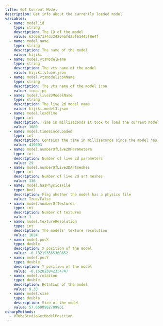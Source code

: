 ```yaml
---
title: Get Current Model
description: Get info about the currently loaded model
variables:
  - name: model.id
    type: string
    description: The ID of the model
    value: 62c6a71a4d324204afd25f61445f8e4f
  - name: model.name
    type: string
    description: The name of the model
    value: hijiki
  - name: model.vtsModelName
    type: string
    description: The vts name of the model
    value: hijiki.vtube.json
  - name: model.vtsModelIconName
    type: string
    description: The vts name of the model icon
    value: icon.jpg
  - name: model.live2DModelName
    type: string
    description: The live 2d model name
    value: hijiki.model3.json
  - name: model.loadTime
    type: int
    description: Time in milliseconds it took to load the current model
    value: 1680
  - name: model.timeSinceLoaded
    type: int
    description: Contains the time in milliseconds since the model has been loaded
    value: 419903
  - name: model.numberOfLive2DParameters
    type: int
    description: Number of live 2d parameters
    value: 29
  - name: model.numberOfLive2DArtmeshes
    type: int
    description: Number of live 2d art meshes
    value: 136
  - name: model.hasPhysicsFile
    type: bool
    description: Flag whether the model has a physics file
    value: True/False
  - name: model.numberOfTextures
    type: int
    description: Number of textures
    value: 1
  - name: model.textureResolution
    type: int
    description: The models' texture resolution
    value: 1024
  - name: model.posX
    type: double
    description: X position of the model
    value: -0.132193565368652
  - name: model.posY
    type: double
    description: Y position of the model
    value: -0.162023842334747
  - name: model.rotation
    type: double
    description: Rotation of the model
    value: 9.33
  - name: model.size
    type: double
    description: Size of the model
    value: 57.6690902709961
csharpMethods:
  - VTubeStudioGetModelPosition
---
```

